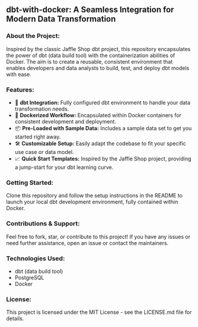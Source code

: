 ## dbt-with-docker: A Seamless Integration for Modern Data Transformation

### About the Project:

Inspired by the classic Jaffle Shop dbt project, this repository encapsulates the power of dbt (data build tool) with the containerization abilities of Docker. The aim is to create a reusable, consistent environment that enables developers and data analysts to build, test, and deploy dbt models with ease.

### Features:

* 🧰 **dbt Integration:** Fully configured dbt environment to handle your data transformation needs.
* 🚢 **Dockerized Workflow:** Encapsulated within Docker containers for consistent development and deployment.
* 📦 **Pre-Loaded with Sample Data:** Includes a sample data set to get you started right away.
* 🛠️ **Customizable Setup:** Easily adapt the codebase to fit your specific use case or data model.
* 📈 **Quick Start Templates:** Inspired by the Jaffle Shop project, providing a jump-start for your dbt learning curve.

### Getting Started:

Clone this repository and follow the setup instructions in the README to launch your local dbt development environment, fully contained within Docker.

### Contributions & Support:

Feel free to fork, star, or contribute to this project! If you have any issues or need further assistance, open an issue or contact the maintainers.

### Technologies Used:

* dbt (data build tool)
* PostgreSQL
* Docker

### License:

This project is licensed under the MIT License - see the LICENSE.md file for details.

